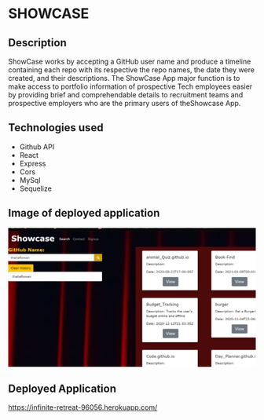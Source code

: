 # SHOWCASE

## Description
ShowCase works by accepting a GitHub user name and produce a timeline containing each repo with its respective the repo names, the date they were created, and their descriptions.
 The ShowCase App major function is to make access  to portfolio information of prospective Tech employees   easier by providing brief and comprehendable details to recruitment teams and prospective employers who are the primary users of theShowcase App.

## Technologies used
* Github API
* React
* Express
* Cors
* MySql
* Sequelize

## Image of deployed application

![](screenshot.png)



## Deployed Application

https://infinite-retreat-96056.herokuapp.com/
